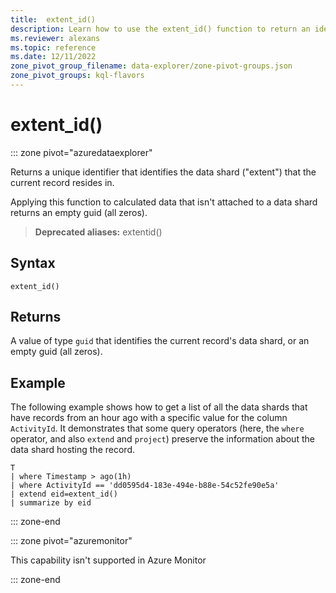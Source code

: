 ```yaml
---
title:  extent_id()
description: Learn how to use the extent_id() function to return an identifier of the current record's data shard
ms.reviewer: alexans
ms.topic: reference
ms.date: 12/11/2022
zone_pivot_group_filename: data-explorer/zone-pivot-groups.json
zone_pivot_groups: kql-flavors
---
```

# extent_id()

::: zone pivot="azuredataexplorer"

Returns a unique identifier that identifies the data shard ("extent") that the current record resides in.

Applying this function to calculated data that isn't attached to a data shard returns an empty guid (all zeros).

> **Deprecated aliases:** extentid()

## Syntax

`extent_id()`

## Returns

A value of type `guid` that identifies the current record's data shard,
or an empty guid (all zeros).

## Example

The following example shows how to get a list of all the data shards
that have records from an hour ago with a specific value for the
column `ActivityId`. It demonstrates that some query operators (here,
the `where` operator, and also `extend` and `project`)
preserve the information about the data shard hosting the record.

```kusto
T
| where Timestamp > ago(1h)
| where ActivityId == 'dd0595d4-183e-494e-b88e-54c52fe90e5a'
| extend eid=extent_id()
| summarize by eid
```

::: zone-end

::: zone pivot="azuremonitor"

This capability isn't supported in Azure Monitor

::: zone-end
